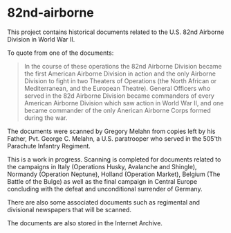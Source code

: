 # 82nd-airborne

This project contains historical documents related to the U.S. 82nd Airborne Division in World War II.

To quote from one of the documents:
> In the course of these operations the 82nd Airborne Division became the first
> American Airborne Division in action and the only Airborne Division to fight in
> two Theaters of Operations (the North African or Mediterranean, and the European
> Theatre). General Officers who served in the 82d Airborne Division became
> commanders of every American Airborne Division which saw action in World War II,
> and one became commander of the only Anerican Airborne Corps formed during the war.

The documents were scanned by Gregory Melahn from copies left by his Father, Pvt. George C. Melahn, a U.S. paratrooper who served in the 505'th Parachute Infantry Regiment.

This is a work in progress.
Scanning is completed for documents related to the
campaigns in Italy (Operations Husky, Avalanche and Shingle),
Normandy (Operation Neptune),
Holland (Operation Market),
Belgium (The Battle of the Bulge) as well as the final campaign
in Central Europe concluding with the defeat and
unconditional surrender of Germany.

There are also some associated documents such as regimental and divisional newspapers that will be scanned.

The documents are also stored in the Internet Archive.
